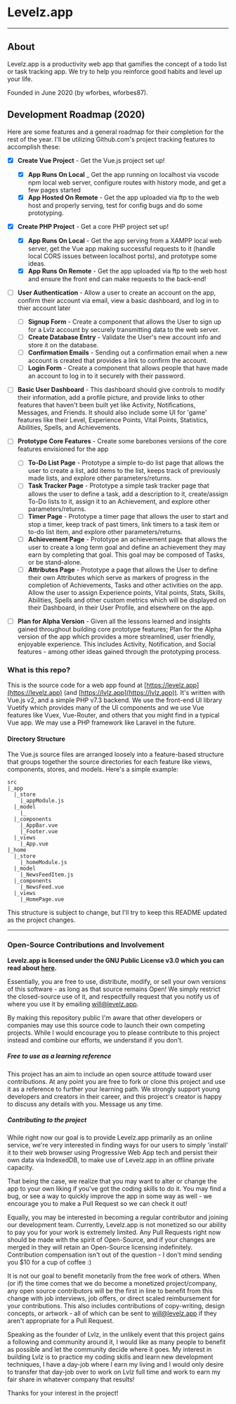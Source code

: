 # Levelz.app
---
## About
Levelz.app is a productivity web app that gamifies the concept of a todo list or task tracking app.
We try to help you reinforce good habits and level up your life.

Founded in June 2020 (by wforbes, wforbes87).

## Development Roadmap (2020)
Here are some features and a general roadmap for their completion for the rest of the year. I'll be utilizing Github.com's project tracking features to accomplish these:
* [x] **Create Vue Project** - Get the Vue.js project set up!
	* [x] **App Runs On Local** _ Get the app running on localhost via vscode npm local web server, configure routes with history mode, and get a few pages started
	* [x] **App Hosted On Remote** - Get the app uploaded via ftp to the web host and properly serving, test for config bugs and do some prototyping. 
* [x] **Create PHP Project** - Get a core PHP project set up!
  * [x] **App Runs On Local** - Get the app serving from a XAMPP local web server, get the Vue app making successful requests to it (handle local CORS issues between localhost ports), and prototype some ideas.
  * [x] **App Runs On Remote** - Get the app uploaded via ftp to the web host and ensure the front end can make requests to the back-end!
* [ ] **User Authentication** - Allow a user to create an account on the app, confirm their account via email, view a basic dashboard, and log in to thier account later
  * [ ] **Signup Form** - Create a component that allows the User to sign up for a Lvlz account by securely transmitting data to the web server.
  * [ ] **Create Database Entry** - Validate the User's new account info and store it on the database.
  * [ ] **Confirmation Emails** - Sending out a confirmation email when a new account is created that provides a link to confirm the account.
  * [ ] **Login Form** - Create a component that allows people that have made an account to log in to it securely with their password.
* [ ] **Basic User Dashboard** - This dashboard should give controls to modify their information, add a profile picture, and provide links to other features that haven't been built yet like Activity, Notifications, Messages, and Friends. It should also include some UI for 'game' features like their Level, Experience Points, Vital Points, Statistics, Abilities, Spells, and Achievements.
* [ ] **Prototype Core Features** - Create some barebones versions of the core features envisioned for the app 
  * [ ] **To-Do List Page** - Prototype a simple to-do list page that allows the user to create a list, add items to the list, keeps track of previously made lists, and explore other parameters/returns.
  * [ ] **Task Tracker Page** - Prototype a simple task tracker page that allows the user to define a task, add a description to it, create/assign To-Do lists to it, assign it to an Achievement, and explore other parameters/returns.
  * [ ] **Timer Page** - Prototype a timer page that allows the user to start and stop a timer, keep track of past timers, link timers to a task item or to-do list item, and explore other parameters/returns.
  * [ ] **Achievement Page** - Prototype an achievement page that allows the user to create a long term goal and define an achievement they may earn by completing that goal. This goal may be composed of Tasks, or be stand-alone.
  * [ ] **Attributes Page** - Prototype a page that allows the User to define their own Attributes which serve as markers of progress in the completion of Achievements, Tasks and other activities on the app. Allow the user to assign Experience points, Vital points, Stats, Skills, Abilities, Spells and other custom metrics which will be displayed on their Dashboard, in their User Profile, and elsewhere on the app.
* [ ] **Plan for Alpha Version** - Given all the lessons learned and insights gained throughout building core prototype features; Plan for the Alpha version of the app which provides a more streamlined, user friendly, enjoyable experience. This includes Activity, Notification, and Social features - among other ideas gained through the prototyping process. 


### What is this repo?
This is the source code for a web app found at [https://levelz.app](https://levelz.app) (and [https://lvlz.app](https://lvlz.app)). 
It's written with Vue.js v2, and a simple PHP v7.3 backend. We use the front-end UI library Vuetify which provides many of the UI components and we use Vue features like Vuex, Vue-Router, and others that you might find in a typical Vue app. We may use a PHP framework like Laravel in the future.

#### Directory Structure
The Vue.js source files are arranged loosely into a feature-based structure that groups together the source directories for each feature like views, components, stores, and models. Here's a simple example:
~~~
src
|_app
  |_store
    |_appModule.js
  |_model
    |_
  |_components
    |_AppBar.vue
    |_Footer.vue
  |_views
    |_App.vue
|_home
  |_store
    |_homeModule.js
  |_model
    |_NewsFeedItem.js
  |_components
    |_NewsFeed.vue
  |_views
    |_HomePage.vue
~~~
This structure is subject to change, but I'll try to keep this README updated as the project changes.

---

### Open-Source Contributions and Involvement  

**Levelz.app is licensed under the GNU Public License v3.0 which you can read about [here](http://www.gnu.org/licenses/gpl-3.0.html).**

Essentially, you are free to use, distribute, modify, or sell your own versions of this software - as long as that source remains Open! We simply restrict the closed-source use of it, and respectfully request that you notify us of where you use it by emailing [will@levelz.app](mailto:will@levelz.app).

By making this repository public I'm aware that other developers or companies may use this source code to launch their own competing projects. While I would encourage you to please contribute to this project instead and combine our efforts, we understand if you don't.

##### Free to use as a learning reference
This project has an aim to include an open source attitude toward user contributions. At any point you are free to fork or clone this project and use it as a reference to further your learning path. We strongly support young developers and creators in their career, and this project's creator is happy to discuss any details with you. Message us any time.

##### Contributing to the project
While right now our goal is to provide Levelz.app primarily as an online service, we're very interested in finding ways for our users to simply 'install' it to their web browser using Progressive Web App tech and persist their own data via IndexedDB, to make use of Levelz.app in an offline private capacity. 

That being the case, we realize that you may want to alter or change the app to your own liking if you've got the coding skills to do it. You may find a bug, or see a way to quickly improve the app in some way as well - we encourage you to make a Pull Request so we can check it out!

Equally, you may be interested in becoming a regular contributor and joining our development team. Currently, Levelz.app is not monetized so our ability to pay you for your work is extremely limited. Any Pull Requests right now should be made with the spirit of Open-Source, and if your changes are merged in they will retain an Open-Source licensing indefinitely. Contribution compensation isn't out of the question - I don't mind sending you $10 for a cup of coffee :)  

It is not our goal to benefit monetarily from the free work of others. When (or if) the time comes that we do become a monetized project/company, any open source contributors will be the first in line to benefit from this change with job interviews, job offers, or direct scaled reimbursement for your contributions. This also includes contributions of copy-writing, design concepts, or artwork - all of which can be sent to [will@levelz.app](mailto:will@levelz.app) if they aren't appropriate for a Pull Request.

Speaking as the founder of Lvlz, in the unlikely event that this project gains a following and community around it, I would like as many people to benefit as possible and let the community decide where it goes. My interest in building Lvlz is to practice my coding skills and learn new development techniques, I have a day-job where I earn my living and I would only desire to transfer that day-job over to work on Lvlz full time and work to earn my fair share in whatever company that results!

Thanks for your interest in the project!
